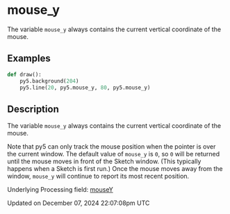 # mouse_y

The variable `mouse_y` always contains the current vertical coordinate of the mouse.

## Examples

<div class="example-table">

<div class="example-row"><div class="example-cell-image">

</div><div class="example-cell-code">

```python
def draw():
    py5.background(204)
    py5.line(20, py5.mouse_y, 80, py5.mouse_y)
```

</div></div>

</div>

## Description

The variable `mouse_y` always contains the current vertical coordinate of the mouse.

Note that py5 can only track the mouse position when the pointer is over the current window. The default value of `mouse_y` is `0`, so `0` will be returned until the mouse moves in front of the Sketch window. (This typically happens when a Sketch is first run.)  Once the mouse moves away from the window, `mouse_y` will continue to report its most recent position.

Underlying Processing field: [mouseY](https://processing.org/reference/mouseY.html)

Updated on December 07, 2024 22:07:08pm UTC
